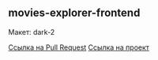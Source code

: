## movies-explorer-frontend

 Макет: dark-2
 
[Ссылка на Pull Request](https://github.com/Nardosha/movies-explorer-frontend/pull/6)
[Ссылка на проект](https://uni.ya.nomoreparties.co/)